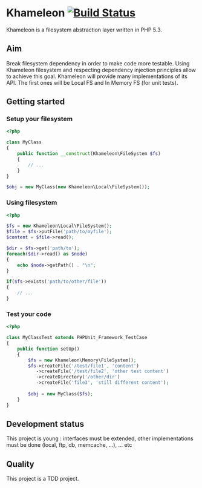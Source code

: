 Khameleon [![Build Status](https://travis-ci.org/Niktux/khameleon.png?branch=master)](https://travis-ci.org/Niktux/khameleon)
=========

Khameleon is a filesystem abstraction layer written in PHP 5.3.


Aim
---
Break filesystem dependency in order to make code more testable. Using Khameleon filesystem and respecting dependency injection principles allow to achieve this goal. Khameleon will provide many implementations of its API. The first ones will be Local FS and In Memory FS (for unit tests).


Getting started
---------------

### Setup your filesystem

```php
<?php

class MyClass
{
    public function __construct(Khameleon\FileSystem $fs)
    {
        // ...
    }
}

$obj = new MyClass(new Khameleon\Local\FileSystem());
```

### Using filesystem

```php
<?php

$fs = new Khameleon\Local\FileSystem();
$file = $fs->putFile('path/to/myfile');
$content = $file->read();

$dir = $fs->get('path/to');
foreach($dir->read() as $node)
{
    echo $node->getPath() . "\n";
}

if($fs->exists('path/to/other/file'))
{
    // ...
}

```

### Test your code
```php
<?php

class MyClassTest extends PHPUnit_Framework_TestCase
{
    public function setUp()
    {
        $fs = new Khameleon\Memory\FileSystem();
        $fs->createFile('/test/file1', 'content')
           ->createFile('/test/file2', 'other test content')
           ->createDirectory('/other/dir')
           ->createFile('file3', 'still different content');        
           
        $obj = new MyClass($fs);
    }
}
```


Development status
------------------
This project is young : interfaces must be extended, other implementations must be done (local, ftp, db, memcache, ...), ... etc

Quality
-------
This project is a TDD project.
